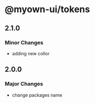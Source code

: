 # @myown-ui/tokens

## 2.1.0

### Minor Changes

- adding new collor

## 2.0.0

### Major Changes

- change packages name
